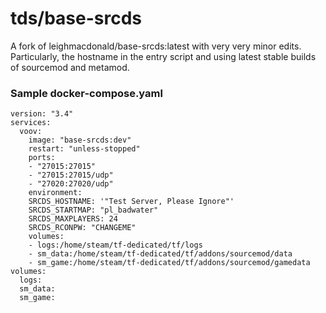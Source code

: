 # tds/base-srcds

A fork of leighmacdonald/base-srcds:latest with very very minor edits. Particularly, the hostname in the entry script and using latest stable builds of sourcemod and metamod. 

### Sample docker-compose.yaml
    version: "3.4"  
    services:  
      voov:  
        image: "base-srcds:dev"  
        restart: "unless-stopped"  
        ports:  
        - "27015:27015"  
        - "27015:27015/udp"  
        - "27020:27020/udp"  
        environment:  
        SRCDS_HOSTNAME: '"Test Server, Please Ignore"'  
        SRCDS_STARTMAP: "pl_badwater"  
        SRCDS_MAXPLAYERS: 24  
        SRCDS_RCONPW: "CHANGEME"
        volumes:
        - logs:/home/steam/tf-dedicated/tf/logs
        - sm_data:/home/steam/tf-dedicated/tf/addons/sourcemod/data
        - sm_game:/home/steam/tf-dedicated/tf/addons/sourcemod/gamedata
    volumes:
      logs:
      sm_data:
      sm_game: